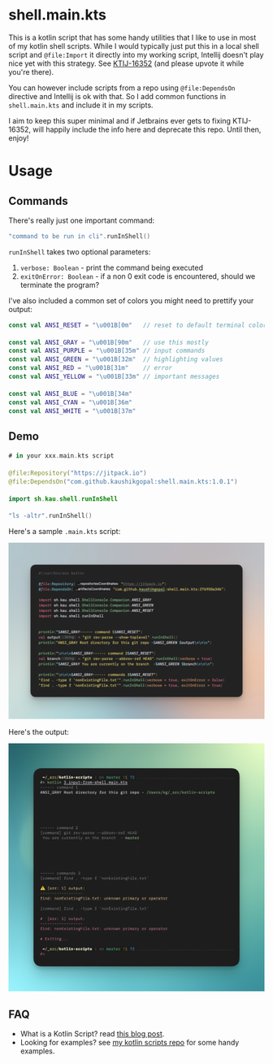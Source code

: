 # shell.main.kts

This is a kotlin script that has some handy utilities that I like to use in most of my kotlin shell scripts. While I would typically just put this in a local shell script and `@file:Import` it directly into my working script, Intellij doesn't play nice yet with this strategy. See [KTIJ-16352](https://youtrack.jetbrains.com/issue/KTIJ-16352) (and please upvote it while you're there).

You can however include scripts from a repo using `@file:DependsOn` directive and Intellij is ok with that. So I add common functions in `shell.main.kts` and include it in my scripts.

I aim to keep this super minimal and if Jetbrains ever gets to fixing KTIJ-16352, will happily include the info here and deprecate this repo. Until then, enjoy!

# Usage

## Commands

There's really just one important command:

```kotlin
"command to be run in cli".runInShell()
```

`runInShell` takes two optional parameters:

1. `verbose: Boolean` - print the command being executed
2. `exitOnError: Boolean` - if a non 0 exit code is encountered, should we terminate the program?

I've also included a common set of colors you might need to prettify your output:

```kotlin
const val ANSI_RESET = "\u001B[0m"   // reset to default terminal color (and not clobber)

const val ANSI_GRAY = "\u001B[90m"   // use this mostly
const val ANSI_PURPLE = "\u001B[35m" // input commands
const val ANSI_GREEN = "\u001B[32m"  // highlighting values
const val ANSI_RED = "\u001B[31m"    // error
const val ANSI_YELLOW = "\u001B[33m" // important messages

const val ANSI_BLUE = "\u001B[34m"
const val ANSI_CYAN = "\u001B[36m"
const val ANSI_WHITE = "\u001B[37m"
```

## Demo

```kotlin
# in your xxx.main.kts script

@file:Repository("https://jitpack.io")
@file:DependsOn("com.github.kaushikgopal:shell.main.kts:1.0.1")

import sh.kau.shell.runInShell

"ls -altr".runInShell()
```

Here's a sample `.main.kts` script:

![screenshot_20231113_000107@2x.png](screenshots%2Fscreenshot_20231113_000107%402x.png)

Here's the output:

![screenshot_20231113_000106@2x.png](screenshots%2Fscreenshot_20231113_000106%402x.png)

## FAQ

- What is a Kotlin Script? read [this blog post](https://kau.sh/blog/kscript-copilot/).
- Looking for examples? see [my kotlin scripts repo](https://github.com/kaushikgopal/kotlin-scripts) for some handy examples.
